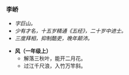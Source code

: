 ### 李峤
- _字巨山。_
- _少有才名，十五岁精通《五经》，二十岁中进士。_
- _三度拜相，抑制酷吏，晚年颠沛。_

* **风（一年级上）**
  * 解落三秋叶，能开二月花。
  * 过江千尺浪，入竹万竿斜。
